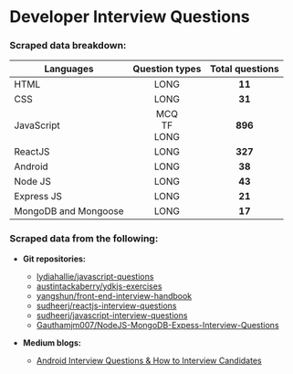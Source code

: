 # Developer Interview Questions

### Scraped data breakdown:

| Languages            |      Question types      | Total questions |
| -------------------- | :----------------------: | :-------------: |
| HTML                 |           LONG           |     **11**      |
| CSS                  |           LONG           |     **31**      |
| JavaScript           | MCQ</br>TF</br>LONG</br> |     **896**     |
| ReactJS              |           LONG           |     **327**     |
| Android              |           LONG           |     **38**      |
| Node JS              |           LONG           |     **43**      |
| Express JS           |           LONG           |     **21**      |
| MongoDB and Mongoose |           LONG           |     **17**      |

### Scraped data from the following:

- **Git repositories:**

  - [lydiahallie/javascript-questions](https://github.com/lydiahallie/javascript-questions)
  - [austintackaberry/ydkjs-exercises](https://github.com/austintackaberry/ydkjs-exercises)
  - [yangshun/front-end-interview-handbook](https://github.com/yangshun/front-end-interview-handbook)
  - [sudheerj/reactjs-interview-questions](https://github.com/sudheerj/reactjs-interview-questions#what-are-the-possible-return-types-of-render-method)
  - [sudheerj/javascript-interview-questions](https://github.com/sudheerj/javascript-interview-questions#what-are-the-possible-ways-to-create-objects-in-javascript)
  - [Gauthamjm007/NodeJS-MongoDB-Expess-Interview-Questions](https://github.com/Gauthamjm007/NodeJS-MongoDB-Expess-Interview-Questions/blob/master/README.md#table-of-contents---express-js)

- **Medium blogs:**
  - [Android Interview Questions & How to Interview Candidates](https://medium.com/@PangaraWorld/android-interview-questions-how-to-interview-candidates-1e695c2ad24f)
